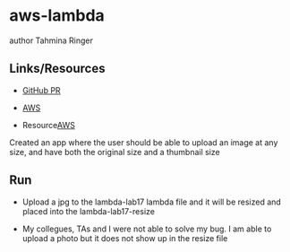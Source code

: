 # aws-lambda

author Tahmina Ringer

## Links/Resources

- [GitHub PR](https://github.com/Tahmina-Ringer-401-advanced-javascript/bearer-auth/pull/2)
- [AWS](https://s3.console.aws.amazon.com/s3/home?region=us-west-2)

- Resource[AWS](https://docs.aws.amazon.com/lambda/latest/dg/with-s3-example.html)

Created an app where the user should be able to upload an image at any size, and have both the original size and a thumbnail size

## Run

- Upload a jpg to the lambda-lab17 lambda file and it will be resized and placed into the lambda-lab17-resize

- My collegues, TAs and I were not able to solve my bug. I am able to upload a photo but it does not show up in the resize file

